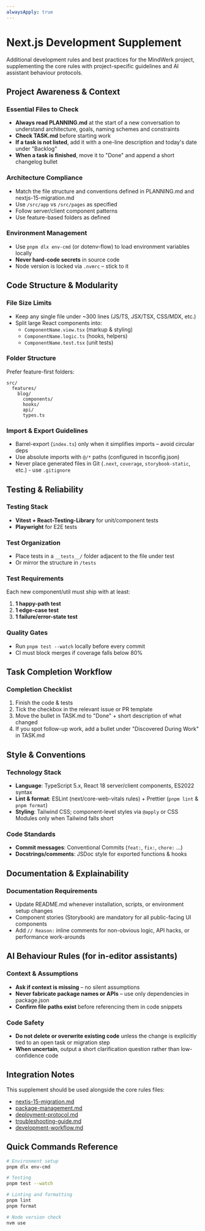 ```yaml
---
alwaysApply: true
---
```


# Next.js Development Supplement

Additional development rules and best practices for the MindWerk project, supplementing the core rules with project-specific guidelines and AI assistant behaviour protocols.

## Project Awareness & Context

### Essential Files to Check

- **Always read PLANNING.md** at the start of a new conversation to understand architecture, goals, naming schemes and constraints
- **Check TASK.md** before starting work
- **If a task is not listed**, add it with a one-line description and today's date under "Backlog"
- **When a task is finished**, move it to "Done" and append a short changelog bullet

### Architecture Compliance

- Match the file structure and conventions defined in PLANNING.md and nextjs-15-migration.md
- Use `/src/app` vs `/src/pages` as specified
- Follow server/client component patterns
- Use feature-based folders as defined

### Environment Management

- Use `pnpm dlx env-cmd` (or dotenv-flow) to load environment variables locally
- **Never hard-code secrets** in source code
- Node version is locked via `.nvmrc` – stick to it

## Code Structure & Modularity

### File Size Limits

- Keep any single file under ~300 lines (JS/TS, JSX/TSX, CSS/MDX, etc.)
- Split large React components into:
  - `ComponentName.view.tsx` (markup & styling)
  - `ComponentName.logic.ts` (hooks, helpers)
  - `ComponentName.test.tsx` (unit tests)

### Folder Structure

Prefer feature-first folders:

```text
src/
  features/
    blog/
      components/
      hooks/
      api/
      types.ts
```

### Import & Export Guidelines

- Barrel-export (`index.ts`) only when it simplifies imports – avoid circular deps
- Use absolute imports with `@/*` paths (configured in tsconfig.json)
- Never place generated files in Git (`.next`, `coverage`, `storybook-static`, etc.) - use `.gitignore`

## Testing & Reliability

### Testing Stack

- **Vitest + React-Testing-Library** for unit/component tests
- **Playwright** for E2E tests

### Test Organization

- Place tests in a `__tests__/` folder adjacent to the file under test
- Or mirror the structure in `/tests`

### Test Requirements

Each new component/util must ship with at least:

1. **1 happy-path test**
2. **1 edge-case test**
3. **1 failure/error-state test**

### Quality Gates

- Run `pnpm test --watch` locally before every commit
- CI must block merges if coverage falls below 80%

## Task Completion Workflow

### Completion Checklist

1. Finish the code & tests
2. Tick the checkbox in the relevant issue or PR template
3. Move the bullet in TASK.md to "Done" + short description of what changed
4. If you spot follow-up work, add a bullet under "Discovered During Work" in TASK.md

## Style & Conventions

### Technology Stack

- **Language**: TypeScript 5.x, React 18 server/client components, ES2022 syntax
- **Lint & format**: ESLint (next/core-web-vitals rules) + Prettier (`pnpm lint` & `pnpm format`)
- **Styling**: Tailwind CSS; component-level styles via `@apply` or CSS Modules only when Tailwind falls short

### Code Standards

- **Commit messages**: Conventional Commits (`feat:`, `fix:`, `chore:` …)
- **Docstrings/comments**: JSDoc style for exported functions & hooks

## Documentation & Explainability

### Documentation Requirements

- Update README.md whenever installation, scripts, or environment setup changes
- Component stories (Storybook) are mandatory for all public-facing UI components
- Add `// Reason:` inline comments for non-obvious logic, API hacks, or performance work-arounds

## AI Behaviour Rules (for in-editor assistants)

### Context & Assumptions

- **Ask if context is missing** – no silent assumptions
- **Never fabricate package names or APIs** – use only dependencies in package.json
- **Confirm file paths exist** before referencing them in code snippets

### Code Safety

- **Do not delete or overwrite existing code** unless the change is explicitly tied to an open task or migration step
- **When uncertain**, output a short clarification question rather than low-confidence code

## Integration Notes

This supplement should be used alongside the core rules files:

- [nextjs-15-migration.md](./nextjs-15-migration.md)
- [package-management.md](./package-management.md)
- [deployment-protocol.md](./deployment-protocol.md)
- [troubleshooting-guide.md](./troubleshooting-guide.md)
- [development-workflow.md](./development-workflow.md)

## Quick Commands Reference

```bash
# Environment setup
pnpm dlx env-cmd

# Testing
pnpm test --watch

# Linting and formatting
pnpm lint
pnpm format

# Node version check
nvm use
```
